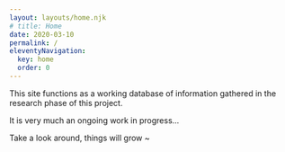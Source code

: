 ```yaml
---
layout: layouts/home.njk
# title: Home
date: 2020-03-10
permalink: /
eleventyNavigation:
  key: home
  order: 0
---
```

This site functions as a working database of information gathered in the research phase of this project.

It is very much an ongoing work in progress...

Take a look around, things will grow ~